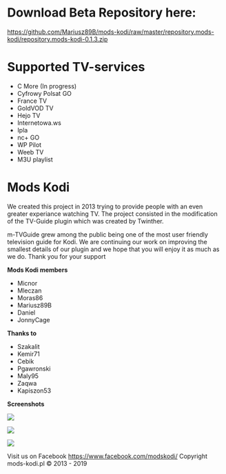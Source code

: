 # Download Beta Repository here:
https://github.com/Mariusz89B/mods-kodi/raw/master/repository.mods-kodi/repository.mods-kodi-0.1.3.zip

# Supported TV-services

* C More (In progress)
* Cyfrowy Polsat GO
* France TV
* GoldVOD TV
* Hejo TV
* Internetowa.ws
* Ipla
* nc+ GO
* WP Pilot
* Weeb TV
* M3U playlist

# Mods Kodi

We created this project in 2013 trying to provide people with an even greater experiance watching TV. The project consisted in the modification of the TV-Guide plugin which was created by Twinther.

m-TVGuide grew among the public being one of the most user friendly television guide for Kodi. We are continuing our work on improving the smallest details of our plugin and we hope that you will enjoy it as much as we do. Thank you for your support

**Mods Kodi members**
* Micnor
* Mleczan
* Moras86
* Mariusz89B
* Daniel
* JonnyCage

**Thanks to**
* Szakalit
* Kemir71
* Cebik
* Pgawronski
* Maly95
* Zaqwa
* Kapiszon53

**Screenshots**

![](https://i.imgur.com/X3EeCWi.png)

![](https://i.imgur.com/Ply4qZi.png)

![](https://i.imgur.com/ZYa3wyz.png)


Visit us on Facebook https://www.facebook.com/modskodi/ Copyright mods-kodi.pl © 2013 - 2019
